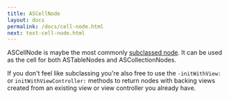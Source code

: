```yaml
---
title: ASCellNode
layout: docs
permalink: /docs/cell-node.html
next: text-cell-node.html
---
```


ASCellNode is maybe the most commonly <a href = "subclassing.html">subclassed node</a>.  It can be used as the cell for both ASTableNodes and ASCollectionNodes.  

If you don't feel like subclassing you're also free to use the `-initWithView:` or `initWithViewController:` methods to return nodes with backing views created from an existing view or view controller you already have.